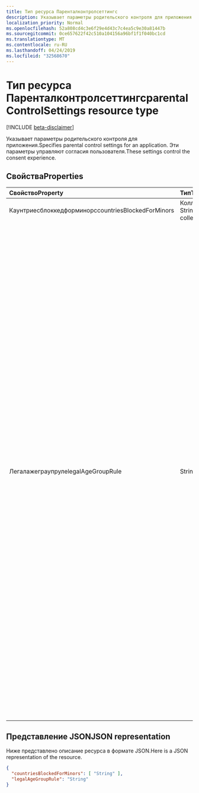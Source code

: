 ```yaml
---
title: Тип ресурса Паренталконтролсеттингс
description: Указывает параметры родительского контроля для приложения. Эти параметры управляют согласия пользователя.
localization_priority: Normal
ms.openlocfilehash: 52a808cd4c3e6f29e4d43c7c4ea5c9e30a81447b
ms.sourcegitcommit: 0ce657622f42c510a104156a96bf1f1f040bc1cd
ms.translationtype: MT
ms.contentlocale: ru-RU
ms.lasthandoff: 04/24/2019
ms.locfileid: "32568670"
---
```

# <a name="parentalcontrolsettings-resource-type"></a><span data-ttu-id="1daca-104">Тип ресурса Паренталконтролсеттингс</span><span class="sxs-lookup"><span data-stu-id="1daca-104">parentalControlSettings resource type</span></span>

[!INCLUDE [beta-disclaimer](../../includes/beta-disclaimer.md)]

<span data-ttu-id="1daca-105">Указывает параметры родительского контроля для приложения.</span><span class="sxs-lookup"><span data-stu-id="1daca-105">Specifies parental control settings for an application.</span></span> <span data-ttu-id="1daca-106">Эти параметры управляют согласия пользователя.</span><span class="sxs-lookup"><span data-stu-id="1daca-106">These settings control the consent experience.</span></span>

## <a name="properties"></a><span data-ttu-id="1daca-107">Свойства</span><span class="sxs-lookup"><span data-stu-id="1daca-107">Properties</span></span>

| <span data-ttu-id="1daca-108">Свойство</span><span class="sxs-lookup"><span data-stu-id="1daca-108">Property</span></span> | <span data-ttu-id="1daca-109">Тип</span><span class="sxs-lookup"><span data-stu-id="1daca-109">Type</span></span> | <span data-ttu-id="1daca-110">Описание</span><span class="sxs-lookup"><span data-stu-id="1daca-110">Description</span></span> |
:---------------|:--------|:----------|
|<span data-ttu-id="1daca-111">Каунтриесблоккедформинорс</span><span class="sxs-lookup"><span data-stu-id="1daca-111">countriesBlockedForMinors</span></span>|<span data-ttu-id="1daca-112">Коллекция String</span><span class="sxs-lookup"><span data-stu-id="1daca-112">String collection</span></span>| <span data-ttu-id="1daca-113">Задает [двузначные коды стран ISO](https://www.iso.org/iso-3166-country-codes.html).</span><span class="sxs-lookup"><span data-stu-id="1daca-113">Specifies the [two-letter ISO country codes](https://www.iso.org/iso-3166-country-codes.html).</span></span> <span data-ttu-id="1daca-114">Доступ к приложению будет заблокирован для небольших стран из стран, указанных в этом списке.</span><span class="sxs-lookup"><span data-stu-id="1daca-114">Access to the application will be blocked for minors from the countries specified in this list.</span></span>|
|<span data-ttu-id="1daca-115">Легалажеграупруле</span><span class="sxs-lookup"><span data-stu-id="1daca-115">legalAgeGroupRule</span></span>| <span data-ttu-id="1daca-116">String</span><span class="sxs-lookup"><span data-stu-id="1daca-116">String</span></span> | <span data-ttu-id="1daca-117">Указывает правило группы допустимых возрастов, которое применяется к пользователям приложения.</span><span class="sxs-lookup"><span data-stu-id="1daca-117">Specifies the legal age group rule that applies to users of the app.</span></span> <span data-ttu-id="1daca-118">Может иметь одно из следующих значений:</span><span class="sxs-lookup"><span data-stu-id="1daca-118">Can be set to one of the following values:</span></span> <table><tr><th><span data-ttu-id="1daca-119">Значение</span><span class="sxs-lookup"><span data-stu-id="1daca-119">Value</span></span></th><th><span data-ttu-id="1daca-120">Описание</span><span class="sxs-lookup"><span data-stu-id="1daca-120">Description</span></span></th></tr><tr><td><span data-ttu-id="1daca-121">Разрешить</span><span class="sxs-lookup"><span data-stu-id="1daca-121">Allow</span></span></td><td><span data-ttu-id="1daca-122">Значение, используемое по умолчанию.</span><span class="sxs-lookup"><span data-stu-id="1daca-122">Default.</span></span> <span data-ttu-id="1daca-123">ПриМеняет юридическое минимальное значение.</span><span class="sxs-lookup"><span data-stu-id="1daca-123">Enforces the legal minimum.</span></span> <span data-ttu-id="1daca-124">Это означает, что для второстепенных стран Европейского союза и Корее требуются разрешения родителей.</span><span class="sxs-lookup"><span data-stu-id="1daca-124">This means parental consent is required for minors in the European Union and Korea.</span></span></td></tr><tr><td><span data-ttu-id="1daca-125">Рекуиреконсентфорпривацисервицес</span><span class="sxs-lookup"><span data-stu-id="1daca-125">RequireConsentForPrivacyServices</span></span></td><td><span data-ttu-id="1daca-126">Указывает, что пользователь должен указать дату рождения для обеспечения соответствия правилам Коппа.</span><span class="sxs-lookup"><span data-stu-id="1daca-126">Enforces the user to specify date of birth to comply with COPPA rules.</span></span> </td></tr><tr><td><span data-ttu-id="1daca-127">Рекуиреконсентформинорс</span><span class="sxs-lookup"><span data-stu-id="1daca-127">RequireConsentForMinors</span></span></td><td><span data-ttu-id="1daca-128">Для более ранних версий, независимо от правил для стран, требуется согласие пользователя в течение 18 лет.</span><span class="sxs-lookup"><span data-stu-id="1daca-128">Requires parental consent for ages below 18, regardless of country minor rules.</span></span></td></tr><tr><td><span data-ttu-id="1daca-129">Рекуиреконсентфоркидс</span><span class="sxs-lookup"><span data-stu-id="1daca-129">RequireConsentForKids</span></span></td><td><span data-ttu-id="1daca-130">Для более ранних версий, независимо от правил для стран, требуется согласие на родителей в течение 14 лет.</span><span class="sxs-lookup"><span data-stu-id="1daca-130">Requires parental consent for ages below 14, regardless of country minor rules.</span></span></td></tr><tr><td><span data-ttu-id="1daca-131">Блоккминорс</span><span class="sxs-lookup"><span data-stu-id="1daca-131">BlockMinors</span></span></td><td><span data-ttu-id="1daca-132">Блокирует небольшие из использования приложения.</span><span class="sxs-lookup"><span data-stu-id="1daca-132">Blocks minors from using the app.</span></span></td></tr></table> |

## <a name="json-representation"></a><span data-ttu-id="1daca-133">Представление JSON</span><span class="sxs-lookup"><span data-stu-id="1daca-133">JSON representation</span></span>
<span data-ttu-id="1daca-134">Ниже представлено описание ресурса в формате JSON.</span><span class="sxs-lookup"><span data-stu-id="1daca-134">Here is a JSON representation of the resource.</span></span>

<!--{
  "blockType": "resource",
  "@odata.type": "microsoft.graph.parentalControlSettings"
}-->
```json
{
  "countriesBlockedForMinors": [ "String" ],
  "legalAgeGroupRule": "String"
}

```
